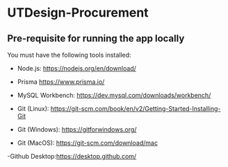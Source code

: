 # UTDesign-Procurement
## Pre-requisite for running the app locally
You must have the following tools installed:

- Node.js: https://nodejs.org/en/download/
- Prisma https://www.prisma.io/

- MySQL Workbench: https://dev.mysql.com/downloads/workbench/
- Git (Linux): https://git-scm.com/book/en/v2/Getting-Started-Installing-Git
- Git (Windows): https://gitforwindows.org/
- Git (MacOS): https://git-scm.com/download/mac

-Github Desktop:https://desktop.github.com/ 
